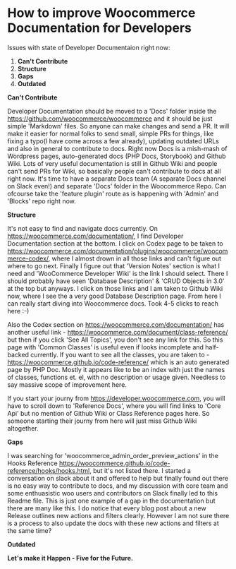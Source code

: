 # How to improve Woocommerce Documentation for Developers

Issues with state of Developer Documentaion right now:

1. **Can't Contribute**
2. **Structure**
3. **Gaps**
4. **Outdated**


**Can't Contribute**

Developer Documentation should be moved to a 'Docs' folder inside the https://github.com/woocommerce/woocommerce and it should be just simple 'Markdown' files. So anyone can make changes and send a PR. It will make it easier for normal folks to send small, simple PRs for things, like fixing a typo(I have come across a few already), updating outdated URLs and also in general to contribute to docs. Right now Docs is a mish-mash of Wordpress pages, auto-generated docs (PHP Docs, Storybook) and Github Wiki. Lots of very useful documentation is still in Github Wiki and people can't send PRs for Wiki, so basically people can't contribute to docs at all right now. It's time to have a separate Docs team (A separate Docs channel on Slack even!) and separate 'Docs' folder in the Woocommerce Repo. Can ofcourse take the 'feature plugin' route as is happening with 'Admin' and 'Blocks' repo right now.

**Structure**

It's not easy to find and navigate docs currently. On https://woocommerce.com/documentation/, I find Developer Documentation section at the bottom. I click on Codex page to be taken to https://woocommerce.com/documentation/plugins/woocommerce/woocommerce-codex/, where I almost drown in all those links and can't figure out where to go next. Finally I figure out that 'Version Notes' section is what I need and 'WooCommerce Developer Wiki' is the link I should select. There I should probably have seen 'Database Description' & 'CRUD Objects in 3.0' at the top but anyways. I click on those links and I am taken to Github Wiki now, where I see the a very good Database Description page. From here I can really start diving into Woocommerce docs. Took 4-5 clicks to reach here :-)

Also the Codex section on https://woocommerce.com/documentation/ has another useful link - https://woocommerce.com/document/class-reference/ but then if you click 'See All Topics', you don't see any link for this. So this page with 'Common Classes' is useful even if looks incomplete and half-backed currently. If you want to see all the classes, you are taken to - https://woocommerce.github.io/code-reference/ which is an auto generated page by PHP Doc. Mostly it appears like to be an index with just the names of classes, functions et. el, with no description or usage given. Needless to say massive scope of improvement here.

If you start your journy from https://developer.woocommerce.com, you will have to scroll down to 'Reference Docs', where you will find links to 'Core Api' but no mention of Github Wiki or Class Reference pages here. So someone starting their journy from here will just miss Github Wiki altogether.

**Gaps**

I was searching for 'woocommerce_admin_order_preview_actions' in the Hooks Reference https://woocommerce.github.io/code-reference/hooks/hooks.html, but it's not listed there. I started a conversation on slack about it and offered to help but finally found out there is no easy way to contribute to docs, and my discussion with core team and some enthuasistic woo users and contributors on Slack finally led to this Readme file. This is just one example of a gap in the documentation but there are many like this. I do notice that every blog post about a new Release outlines new actions and filters clearly. However I am not sure there is a process to also update the docs with these new actions and filters at the same time? 

**Outdated**


**Let's make it Happen - Five for the Future.** 

